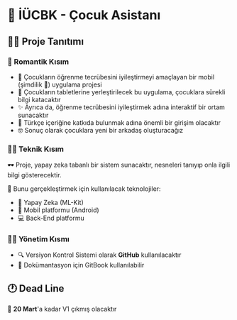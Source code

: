 # 🤖 İÜCBK - Çocuk Asistanı

## 👩‍🏫 Proje Tanıtımı 

### 💖 Romantik Kısım

* 🧒 Çocukların öğrenme tecrübesini iyileştirmeyi amaçlayan bir mobil \(şimdilik 🤭\) uygulama projesi
* 📲 Çocukların tabletlerine yerleştirilecek bu uygulama, çocuklara sürekli bilgi katacaktır
* ✨ Ayrıca da, öğrenme tecrübesini iyileştirmek adına interaktif bir ortam sunacaktır
* 🚀 Türkçe içeriğine katkıda bulunmak adına önemli bir girişim olacaktır
* 🤓 Sonuç olarak çocuklara yeni bir arkadaş oluşturacağız 

### 👩‍💻 Teknik Kısım

🕶 Proje, yapay zeka tabanlı bir sistem sunacaktır, nesneleri tanıyıp onla ilgili bilgi gösterecektir.

🎒 Bunu gerçekleştirmek için kullanılacak teknolojiler:

* 🧠 Yapay Zeka \(ML-Kit\)
* 📱 Mobil platformu \(Android\)
* 💻  Back-End platformu

### 👩‍💼 Yönetim Kısmı

* 🔍 Versiyon Kontrol Sistemi olarak **GitHub** kullanılacaktır
* 📖 Dokümantasyon için GitBook kullanılabilir

## 🕐 Dead Line

📅 **20 Mart**'a kadar V1 çıkmış olacaktır

